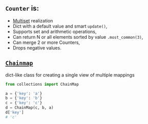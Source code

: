 ## `Counter` is:

* [Multiset](https://en.wikipedia.org/wiki/Multiset) realization
* Dict with a default value and smart `update()`,
* Supports set and arithmetic operations,
* Can return N or all elements sorted by value `.most_common(3)`,
* Can merge 2 or more Counters,
* Drops negative values.


## [`Chainmap`](https://docs.python.org/3/library/collections.html#collections.ChainMap) 

dict-like class for creating a single view of multiple mappings

```python
from collections import ChainMap

a = {'key': 'a'}
b = {'key': 'b'}
c = {'key': 'c'}
d = ChainMap(c, b, a)
d['key']
# 'c'
```


